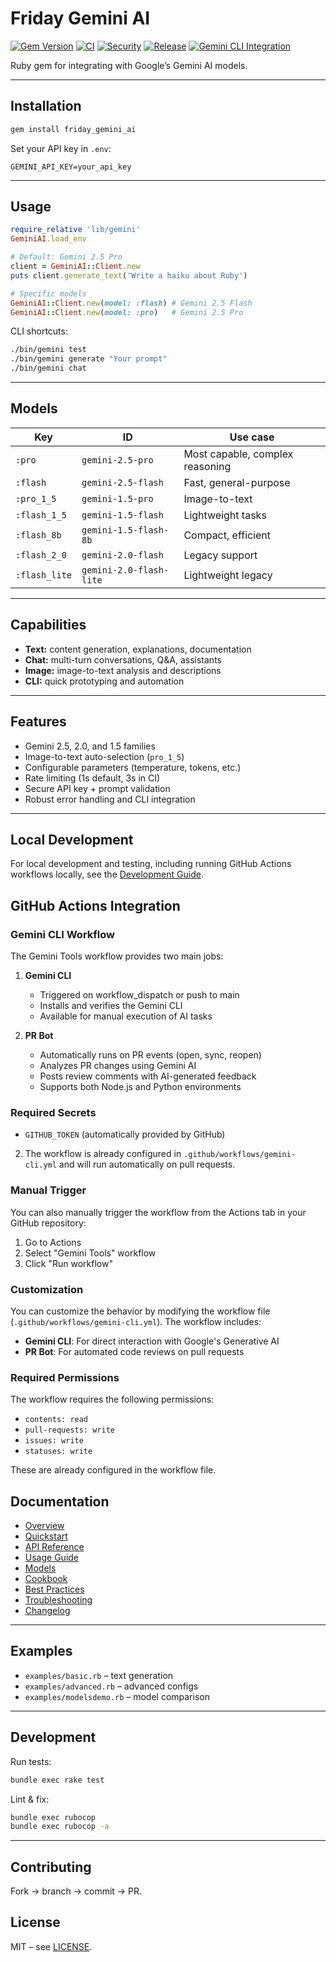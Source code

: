 # Friday Gemini AI

[![Gem Version](https://badge.fury.io/rb/friday_gemini_ai.svg)](https://badge.fury.io/rb/friday_gemini_ai)
[![CI](https://github.com/bniladridas/friday_gemini_ai/actions/workflows/ci.yml/badge.svg)](https://github.com/bniladridas/friday_gemini_ai/actions/workflows/ci.yml)
[![Security](https://github.com/bniladridas/friday_gemini_ai/workflows/Security/badge.svg)](https://github.com/bniladridas/friday_gemini_ai/actions/workflows/security.yml)
[![Release](https://github.com/bniladridas/friday_gemini_ai/workflows/Release/badge.svg)](https://github.com/bniladridas/friday_gemini_ai/actions/workflows/release.yml)
[![Gemini CLI Integration](https://github.com/bniladridas/friday_gemini_ai/actions/workflows/gemini-cli.yml/badge.svg)](https://github.com/bniladridas/friday_gemini_ai/actions/workflows/gemini-cli.yml)

Ruby gem for integrating with Google’s Gemini AI models.

---

## Installation

```bash
gem install friday_gemini_ai
```

Set your API key in `.env`:

```
GEMINI_API_KEY=your_api_key
```

---

## Usage

```ruby
require_relative 'lib/gemini'
GeminiAI.load_env

# Default: Gemini 2.5 Pro
client = GeminiAI::Client.new
puts client.generate_text('Write a haiku about Ruby')

# Specific models
GeminiAI::Client.new(model: :flash) # Gemini 2.5 Flash
GeminiAI::Client.new(model: :pro)   # Gemini 2.5 Pro
```

CLI shortcuts:

```bash
./bin/gemini test
./bin/gemini generate "Your prompt"
./bin/gemini chat
```

---

## Models

| Key           | ID                      | Use case                        |
| ------------- | ----------------------- | ------------------------------- |
| `:pro`        | `gemini-2.5-pro`        | Most capable, complex reasoning |
| `:flash`      | `gemini-2.5-flash`      | Fast, general-purpose           |
| `:pro_1_5`    | `gemini-1.5-pro`        | Image-to-text                   |
| `:flash_1_5`  | `gemini-1.5-flash`      | Lightweight tasks               |
| `:flash_8b`   | `gemini-1.5-flash-8b`   | Compact, efficient              |
| `:flash_2_0`  | `gemini-2.0-flash`      | Legacy support                  |
| `:flash_lite` | `gemini-2.0-flash-lite` | Lightweight legacy              |

---

## Capabilities

* **Text:** content generation, explanations, documentation
* **Chat:** multi-turn conversations, Q\&A, assistants
* **Image:** image-to-text analysis and descriptions
* **CLI:** quick prototyping and automation

---

## Features

* Gemini 2.5, 2.0, and 1.5 families
* Image-to-text auto-selection (`pro_1_5`)
* Configurable parameters (temperature, tokens, etc.)
* Rate limiting (1s default, 3s in CI)
* Secure API key + prompt validation
* Robust error handling and CLI integration

---

## Local Development

For local development and testing, including running GitHub Actions workflows locally, see the [Development Guide](docs/guides/development.md).

## GitHub Actions Integration

### Gemini CLI Workflow

The Gemini Tools workflow provides two main jobs:

1. **Gemini CLI**
   - Triggered on workflow_dispatch or push to main
   - Installs and verifies the Gemini CLI
   - Available for manual execution of AI tasks

2. **PR Bot**
   - Automatically runs on PR events (open, sync, reopen)
   - Analyzes PR changes using Gemini AI
   - Posts review comments with AI-generated feedback
   - Supports both Node.js and Python environments

### Required Secrets
   - `GITHUB_TOKEN` (automatically provided by GitHub)

2. The workflow is already configured in `.github/workflows/gemini-cli.yml` and will run automatically on pull requests.

### Manual Trigger

You can also manually trigger the workflow from the Actions tab in your GitHub repository:
1. Go to Actions
2. Select "Gemini Tools" workflow
3. Click "Run workflow"

### Customization

You can customize the behavior by modifying the workflow file (`.github/workflows/gemini-cli.yml`). The workflow includes:

- **Gemini CLI**: For direct interaction with Google's Generative AI
- **PR Bot**: For automated code reviews on pull requests

### Required Permissions

The workflow requires the following permissions:
- `contents: read`
- `pull-requests: write`
- `issues: write`
- `statuses: write`

These are already configured in the workflow file.

## Documentation

* [Overview](docs/start/overview.md)
* [Quickstart](docs/start/quickstart.md)
* [API Reference](docs/reference/api.md)
* [Usage Guide](docs/reference/usage.md)
* [Models](docs/reference/models.md)
* [Cookbook](docs/reference/cookbook.md)
* [Best Practices](docs/guides/practices.md)
* [Troubleshooting](docs/guides/troubleshoot.md)
* [Changelog](CHANGELOG.md)

---

## Examples

* `examples/basic.rb` – text generation
* `examples/advanced.rb` – advanced configs
* `examples/modelsdemo.rb` – model comparison

---

## Development

Run tests:

```bash
bundle exec rake test
```

Lint & fix:

```bash
bundle exec rubocop
bundle exec rubocop -a
```

---

## Contributing

Fork → branch → commit → PR.

## License

MIT – see [LICENSE](LICENSE).